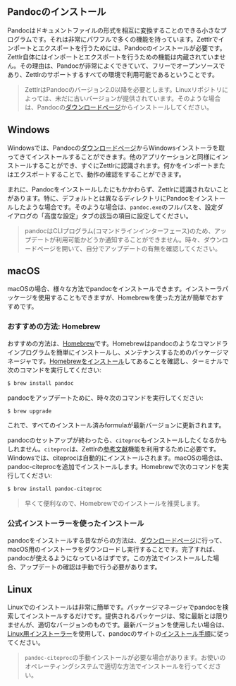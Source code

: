 ## Pandocのインストール

Pandocはドキュメントファイルの形式を相互に変換することのできる小さなプログラムです。それは非常にパワフルで多くの機能を持っています。Zettlrでインポートとエクスポートを行うためには、Pandocのインストールが必要です。Zettlr自体にはインポートとエクスポートを行うための機能は内蔵されていません。その理由は、Pandocが非常によくできていて、フリーでオープンソースであり、Zettlrのサポートするすべての環境で利用可能であるということです。

> ZettlrはPandocのバージョン2.0以降を必要とします。Linuxリポジトリによっては、未だに古いバージョンが提供されています。そのような場合は、Pandocの[ダウンロードページ](https://github.com/jgm/pandoc/releases/latest)からインストールしてください。

## Windows

Windowsでは、Pandocの[ダウンロードページ](https://github.com/jgm/pandoc/releases/latest)からWindowsインストーラを取ってきてインストールすることができます。他のアプリケーションと同様にインストールすることができ、すぐにZettlrに認識されます。何かをインポートまたはエクスポートすることで、動作の確認をすることができます。

まれに、Pandocをインストールしたにもかかわらず、Zettlrに認識されないことがあります。特に、デフォルトとは異なるディレクトリにPandocをインストールしたような場合です。そのような場合は、`pandoc.exe`のフルパスを、設定ダイアログの「高度な設定」タブの該当の項目に設定してください。

> pandocはCLIプログラム(コマンドラインインターフェース)のため、アップデートが利用可能かどうか通知することができません。時々、ダウンロードページを開いて、自分でアップデートの有無を確認してください。

## macOS

macOSの場合、様々な方法でpandocをインストールできます。インストーラパッケージを使用することもできますが、Homebrewを使った方法が簡単でおすすめです。

### おすすめの方法: Homebrew

おすすめの方法は、[Homebrew](https://brew.sh/)です。Homebrewはpandocのようなコマンドラインプログラムを簡単にインストールし、メンテナンスするためのパッケージマネージャです。[Homebrewをインストール](https://brew.sh/)してあることを確認し、ターミナルで次のコマンドを実行してください:

```bash
$ brew install pandoc
```

pandocをアップデートために、時々次のコマンドを実行してください:

```bash
$ brew upgrade
```

これで、すべてのインストール済みformulaが最新バージョンに更新されます。

pandocのセットアップが終わったら、`citeproc`もインストールしたくなるかもしれません。`citeproc`は、Zettlrの[参考文献](academic/citations.md)機能を利用するために必要です。Windowsでは、citeprocは自動的にインストールされます。macOSの場合は、pandoc-citeprocを追加でインストールします。Homebrewで次のコマンドを実行してください:

```bash
$ brew install pandoc-citeproc
```

> 早くて便利なので、Homebrewでのインストールを推奨します。

### 公式インストーラーを使ったインストール

pandocをインストールする昔ながらの方法は、[ダウンロードページ](https://github.com/jgm/pandoc/releases/latest)に行って、macOS用のインストーラをダウンロードし実行することです。完了すれば、pandocが使えるようになっているはずです。この方法でインストールした場合、アップデートの確認は手動で行う必要があります。

## Linux

Linuxでのインストールは非常に簡単です。パッケージマネージャでpandocを検索してインストールするだけです。提供されるパッケージは、常に最新とは限りませんが、適切なバージョンのものです。最新バージョンを使用したい場合は、[Linux用インストーラー](https://github.com/jgm/pandoc/releases/latest)を使用して、pandocのサイトの[インストール手順](https://pandoc.org/installing.html)に従ってください。

> `pandoc-citeproc`の手動インストールが必要な場合があります。お使いのオペレーティングシステムで適切な方法でインストールを行ってください。
